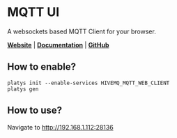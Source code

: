 # MQTT UI

A websockets based MQTT Client for your browser. 

**[Website](https://www.hivemq.com/docs/hivemq/3.4/web-ui/introduction.html)** | **[Documentation](https://www.hivemq.com/docs/hivemq/3.4/web-ui/introduction.html)** | **[GitHub](https://github.com/hivemq/hivemq-mqtt-web-client)**

## How to enable?

```
platys init --enable-services HIVEMQ_MQTT_WEB_CLIENT
platys gen
```

## How to use?

Navigate to <http://192.168.1.112:28136>

